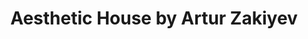 ---
title: "Aesthetic House by Artur Zakiyev"
url: /frankfurt-am-main/aesthetic-house-by-artur-zakiyev/
shop: Friseur
---